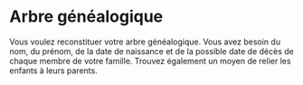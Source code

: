 # Arbre généalogique

Vous voulez reconstituer votre arbre généalogique. Vous avez besoin du nom, du prénom, de la date de naissance et de la possible date de décès de chaque membre de votre famille. Trouvez également un moyen de relier les enfants à leurs parents.